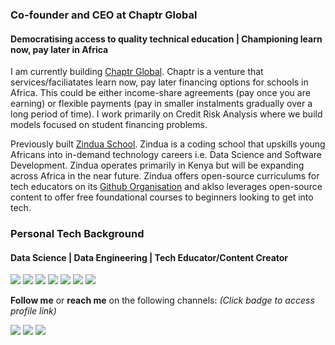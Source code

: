 ### Co-founder and CEO at Chaptr Global
#### Democratising access to quality technical education | Championing learn now, pay later in Africa
I am currently building [Chaptr Global](https://chaptrglobal.com). Chaptr is a venture that services/faciliatates learn now, pay later financing options for schools in Africa. This could be either income-share agreements (pay once you are earning) or flexible payments (pay in smaller instalments gradually over a long period of time). I work primarily on Credit Risk Analysis where we build models focused on student financing problems.

Previously built [Zindua School](https://zinduaschool.com). Zindua is a coding school that upskills young Africans into in-demand technology careers i.e. Data Science and Software Development. Zindua operates primarily in Kenya but will be expanding across Africa in the near future. Zindua offers open-source curriculums for tech educators on its [Github Organisation](https://github.com/zinduaschool) and aklso leverages open-source content to offer free foundational courses to beginners looking to get into tech.

### Personal Tech Background
#### Data Science | Data Engineering | Tech Educator/Content Creator
<img src="https://img.shields.io/badge/python%20-%2314354C.svg?&style=for-the-badge&logo=python&logoColor=white"/> <img src="https://img.shields.io/badge/html5%20-%23E34F26.svg?&style=for-the-badge&logo=html5&logoColor=white"/> <img src="https://img.shields.io/badge/css3%20-%231572B6.svg?&style=for-the-badge&logo=css3&logoColor=white"/> <img src="https://img.shields.io/badge/javascript%20-%23000.svg?&style=for-the-badge&logo=javascript&logoColor=white"/> <img src="https://img.shields.io/badge/django%20-%23092E20.svg?&style=for-the-badge&logo=django&logoColor=white"/> 
<img src="https://img.shields.io/badge/TensorFlow%20-%23FF6F00.svg?&style=for-the-badge&logo=TensorFlow&logoColor=white" /> <img src="https://img.shields.io/badge/scikit_learn-F7931E?style=for-the-badge&logo=scikit-learn&logoColor=white"/> 

**Follow me** or **reach me** on the following channels: *(Click badge to access profile link)*

[<img src="https://img.shields.io/badge/@cyrilmichino%20-%231DA1F2.svg?&style=for-the-badge&logo=Twitter&logoColor=white"/>](https://twitter.com/@cyrilmichino) [<img src="https://img.shields.io/badge/cyrilmichino%20-0077B5?style=for-the-badge&logo=linkedin&logoColor=white">](https://linkedin.com/in/cyrilmichino) [<img src="https://img.shields.io/badge/cyrilmichino@gmail.com%20-D14836?style=for-the-badge&logo=gmail&logoColor=white">](mailto:cyrilmichino@gmail.com)
